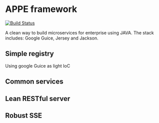 # APPE framework

[![Build Status](https://travis-ci.org/appespace/framework.svg?branch=master)](https://travis-ci.org/appespace/framework)

A clean way to build microservices for enterprise using JAVA. The stack includes: Google Guice, Jersey and Jackson.

## Simple registry

Using google Guice as light IoC

## Common services


## Lean RESTful server


## Robust SSE

